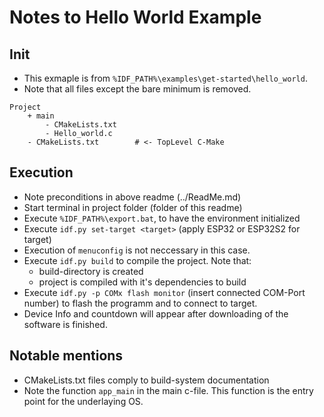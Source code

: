 # Notes to Hello World Example

## Init
- This exmaple is from `%IDF_PATH%\examples\get-started\hello_world`. 
- Note that all files except the bare minimum is removed.
``` text
Project
	+ main
		- CMakeLists.txt
		- Hello_world.c
	- CMakeLists.txt 		# <- TopLevel C-Make
```

## Execution
- Note preconditions in above readme (../ReadMe.md)
- Start terminal in project folder (folder of this readme)
- Execute `%IDF_PATH%\export.bat`, to have the environment initialized
- Execute `idf.py set-target <target>` (apply ESP32 or ESP32S2 for target)
- Execution of `menuconfig` is not neccessary in this case.
- Execute `idf.py build` to compile the project. Note that:
	- build-directory is created
	- project is compiled with it's dependencies to build
- Execute `idf.py -p COMx flash monitor` (insert connected COM-Port number) to flash the programm and to connect to target.
- Device Info and countdown will appear after downloading of the software is finished.

## Notable mentions
- CMakeLists.txt files comply to build-system documentation
- Note the function `app_main` in the main c-file. This function is the entry point for the underlaying OS.
